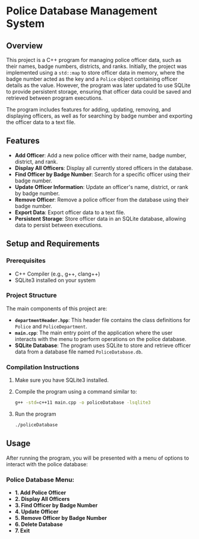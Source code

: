 # Police Database Management System

## Overview
This project is a C++ program for managing police officer data, such as their names, badge numbers, districts, and ranks. Initially, the project was implemented using a `std::map` to store officer data in memory, where the badge number acted as the key and a `Police` object containing officer details as the value. However, the program was later updated to use SQLite to provide persistent storage, ensuring that officer data could be saved and retrieved between program executions.

The program includes features for adding, updating, removing, and displaying officers, as well as for searching by badge number and exporting the officer data to a text file.

## Features
- **Add Officer**: Add a new police officer with their name, badge number, district, and rank.
- **Display All Officers**: Display all currently stored officers in the database.
- **Find Officer by Badge Number**: Search for a specific officer using their badge number.
- **Update Officer Information**: Update an officer's name, district, or rank by badge number.
- **Remove Officer**: Remove a police officer from the database using their badge number.
- **Export Data**: Export officer data to a text file.
- **Persistent Storage**: Store officer data in an SQLite database, allowing data to persist between executions.

## Setup and Requirements

### Prerequisites
- C++ Compiler (e.g., g++, clang++)
- SQLite3 installed on your system

### Project Structure
The main components of this project are:

- **`departmentHeader.hpp`**: This header file contains the class definitions for `Police` and `PoliceDepartment`.
- **`main.cpp`**: The main entry point of the application where the user interacts with the menu to perform operations on the police database.
- **SQLite Database**: The program uses SQLite to store and retrieve officer data from a database file named `PoliceDatabase.db`.

### Compilation Instructions
1. Make sure you have SQLite3 installed.
2. Compile the program using a command similar to:

   ```bash
   g++ -std=c++11 main.cpp -o policeDatabase -lsqlite3
   ```
3. Run the program
   ``` bash
   ./policeDatabase
   
## Usage
After running the program, you will be presented with a menu of options to interact with the police database:

### Police Database Menu:
- **1. Add Police Officer**
- **2. Display All Officers**
- **3. Find Officer by Badge Number**
- **4. Update Officer**
- **5. Remove Officer by Badge Number**
- **6. Delete Database**
- **7. Exit**


